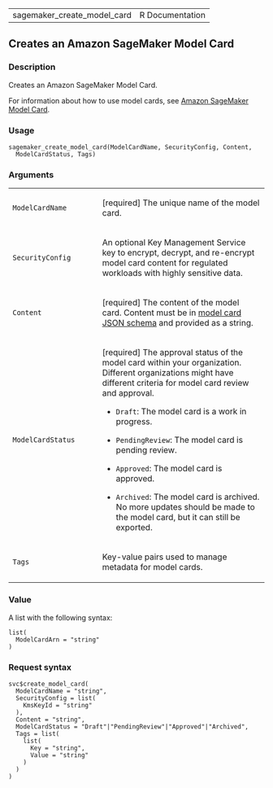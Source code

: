 <table style="width: 100%;">
<tbody>
<tr class="odd">
<td>sagemaker_create_model_card</td>
<td style="text-align: right;">R Documentation</td>
</tr>
</tbody>
</table>

## Creates an Amazon SageMaker Model Card

### Description

Creates an Amazon SageMaker Model Card.

For information about how to use model cards, see [Amazon SageMaker
Model
Card](https://docs.aws.amazon.com/sagemaker/latest/dg/model-cards.html).

### Usage

    sagemaker_create_model_card(ModelCardName, SecurityConfig, Content,
      ModelCardStatus, Tags)

### Arguments

<table>
<colgroup>
<col style="width: 35%" />
<col style="width: 65%" />
</colgroup>
<tbody>
<tr class="odd">
<td><code
id="sagemaker_create_model_card_:_ModelCardName">ModelCardName</code></td>
<td><p>[required] The unique name of the model card.</p></td>
</tr>
<tr class="even">
<td><code
id="sagemaker_create_model_card_:_SecurityConfig">SecurityConfig</code></td>
<td><p>An optional Key Management Service key to encrypt, decrypt, and
re-encrypt model card content for regulated workloads with highly
sensitive data.</p></td>
</tr>
<tr class="odd">
<td><code id="sagemaker_create_model_card_:_Content">Content</code></td>
<td><p>[required] The content of the model card. Content must be in <a
href="https://docs.aws.amazon.com/sagemaker/latest/dg/model-cards.html#model-cards-json-schema">model
card JSON schema</a> and provided as a string.</p></td>
</tr>
<tr class="even">
<td><code
id="sagemaker_create_model_card_:_ModelCardStatus">ModelCardStatus</code></td>
<td><p>[required] The approval status of the model card within your
organization. Different organizations might have different criteria for
model card review and approval.</p>
<ul>
<li><p><code>Draft</code>: The model card is a work in
progress.</p></li>
<li><p><code>PendingReview</code>: The model card is pending
review.</p></li>
<li><p><code>Approved</code>: The model card is approved.</p></li>
<li><p><code>Archived</code>: The model card is archived. No more
updates should be made to the model card, but it can still be
exported.</p></li>
</ul></td>
</tr>
<tr class="odd">
<td><code id="sagemaker_create_model_card_:_Tags">Tags</code></td>
<td><p>Key-value pairs used to manage metadata for model cards.</p></td>
</tr>
</tbody>
</table>

### Value

A list with the following syntax:

    list(
      ModelCardArn = "string"
    )

### Request syntax

    svc$create_model_card(
      ModelCardName = "string",
      SecurityConfig = list(
        KmsKeyId = "string"
      ),
      Content = "string",
      ModelCardStatus = "Draft"|"PendingReview"|"Approved"|"Archived",
      Tags = list(
        list(
          Key = "string",
          Value = "string"
        )
      )
    )
